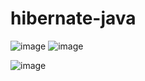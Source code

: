 # hibernate-java
![image](https://user-images.githubusercontent.com/34213812/231888598-1c457f89-6fdc-41fa-9e63-263d0fa5a43f.png)
![image](https://user-images.githubusercontent.com/34213812/231888680-16ef746f-3bac-4435-9cac-f24624e06a11.png)

![image](https://user-images.githubusercontent.com/34213812/231888637-cf427e5a-d379-4252-b5da-04382b8845a8.png)
